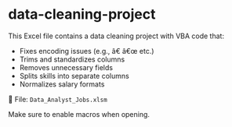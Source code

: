 # data-cleaning-project
This Excel file contains a data cleaning project with VBA code that:
- Fixes encoding issues (e.g., â€ â€œ etc.)
- Trims and standardizes columns
- Removes unnecessary fields
- Splits skills into separate columns
- Normalizes salary formats

📁 File: `Data_Analyst_Jobs.xlsm`

Make sure to enable macros when opening.
